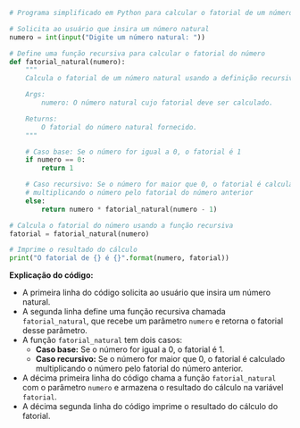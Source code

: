 ```python
# Programa simplificado em Python para calcular o fatorial de um número natural

# Solicita ao usuário que insira um número natural
numero = int(input("Digite um número natural: "))

# Define uma função recursiva para calcular o fatorial do número
def fatorial_natural(numero):
    """
    Calcula o fatorial de um número natural usando a definição recursiva.

    Args:
        numero: O número natural cujo fatorial deve ser calculado.

    Returns:
        O fatorial do número natural fornecido.
    """

    # Caso base: Se o número for igual a 0, o fatorial é 1
    if numero == 0:
        return 1

    # Caso recursivo: Se o número for maior que 0, o fatorial é calculado
    # multiplicando o número pelo fatorial do número anterior
    else:
        return numero * fatorial_natural(numero - 1)

# Calcula o fatorial do número usando a função recursiva
fatorial = fatorial_natural(numero)

# Imprime o resultado do cálculo
print("O fatorial de {} é {}".format(numero, fatorial))
```

**Explicação do código:**

* A primeira linha do código solicita ao usuário que insira um número natural.
* A segunda linha define uma função recursiva chamada `fatorial_natural`, que recebe um parâmetro `numero` e retorna o fatorial desse parâmetro.
* A função `fatorial_natural` tem dois casos:
    * **Caso base:** Se o número for igual a 0, o fatorial é 1.
    * **Caso recursivo:** Se o número for maior que 0, o fatorial é calculado multiplicando o número pelo fatorial do número anterior.
* A décima primeira linha do código chama a função `fatorial_natural` com o parâmetro `numero` e armazena o resultado do cálculo na variável `fatorial`.
* A décima segunda linha do código imprime o resultado do cálculo do fatorial.